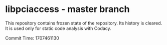 # libpciaccess - master branch

This repository contains frozen state of the repository.
Its history is cleared. It is used only for static code
analysis with Codacy.

Commit Time: 1707461130